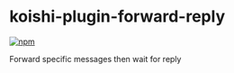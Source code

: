 # koishi-plugin-forward-reply

[![npm](https://img.shields.io/npm/v/koishi-plugin-forward-reply?style=flat-square)](https://www.npmjs.com/package/koishi-plugin-forward-reply)

Forward specific messages then wait for reply
